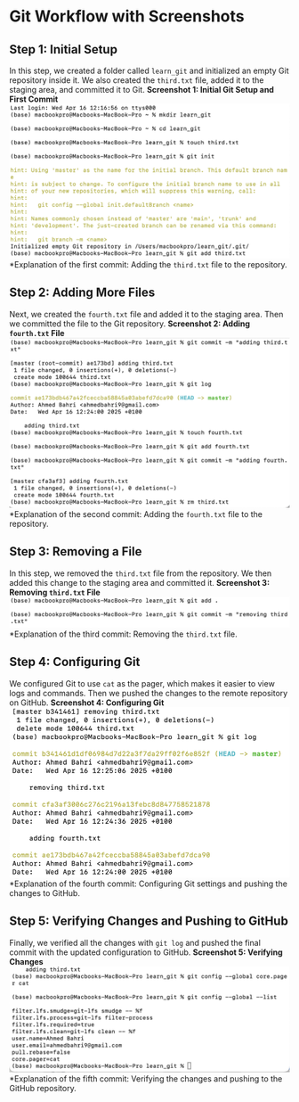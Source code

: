 # Git Workflow with Screenshots

## Step 1: Initial Setup
In this step, we created a folder called `learn_git` and initialized an empty Git repository inside it. 
We also created the `third.txt` file, added it to the staging area, and committed it to Git.
**Screenshot 1: Initial Git Setup and First Commit**
![Step 1 Screenshot](screenshots/1.png)
*Explanation of the first commit: Adding the `third.txt` file to the repository.

## Step 2: Adding More Files
Next, we created the `fourth.txt` file and added it to the staging area. Then we committed the file to the Git repository.
**Screenshot 2: Adding `fourth.txt` File**
![Step 2 Screenshot](screenshots/2.png)
*Explanation of the second commit: Adding the `fourth.txt` file to the repository.

## Step 3: Removing a File
In this step, we removed the `third.txt` file from the repository. We then added this change to the staging area and committed it.
**Screenshot 3: Removing `third.txt` File**
![Step 3 Screenshot](screenshots/3.png)
*Explanation of the third commit: Removing the `third.txt` file.

## Step 4: Configuring Git
We configured Git to use `cat` as the pager, which makes it easier to view logs and commands. Then we pushed the changes to the remote repository on GitHub.
**Screenshot 4: Configuring Git**
![Step 4 Screenshot](screenshots/4.png)
*Explanation of the fourth commit: Configuring Git settings and pushing the changes to GitHub.

## Step 5: Verifying Changes and Pushing to GitHub
Finally, we verified all the changes with `git log` and pushed the final commit with the updated configuration to GitHub.
**Screenshot 5: Verifying Changes**
![Step 5 Screenshot](screenshots/5.png)
*Explanation of the fifth commit: Verifying the changes and pushing to the GitHub repository.


